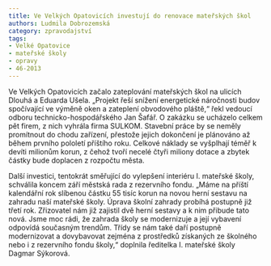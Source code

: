 ```yaml
---
title: Ve Velkých Opatovicích investují do renovace mateřských škol
authors: Ludmila Dobrozemská
category: zpravodajství
tags:
- Velké Opatovice
- mateřské školy
- opravy
- 46-2013
---
```


Ve Velkých Opatovicích začalo zateplování mateřských škol na ulicích Dlouhá a Eduarda Ušela. „Projekt řeší snížení energetické náročnosti budov spočívající ve výměně oken a zateplení obvodového pláště,“ řekl vedoucí odboru technicko-hospodářského Jan Šafář. O zakázku se ucházelo celkem pět firem, z nich vyhrála firma SULKOM. Stavební práce by se neměly promítnout do chodu zařízení, přestože jejich dokončení je plánováno až během prvního pololetí příštího roku. Celkové náklady se vyšplhají téměř k devíti milionům korun, z čehož tvoří necelé čtyři miliony dotace a zbytek částky bude doplacen z rozpočtu města.

Další investici, tentokrát směřující do vylepšení interiéru I. mateřské školy, schválila koncem září městská rada z rezervního fondu. „Máme na příští kalendářní rok slíbenou částku 55 tisíc korun na novou herní sestavu na zahradu naší mateřské školy. Úprava školní zahrady probíhá postupně již třetí rok. Zřizovatel nám již zajistil dvě herní sestavy a k nim přibude tato nová. Jsme moc rádi, že zahrada školy se modernizuje a její vybavení odpovídá současným trendům. Třídy se nám také daří postupně modernizovat a dovybavovat zejména z prostředků získaných ze školného nebo i z rezervního fondu školy,“ doplnila ředitelka I. mateřské školy Dagmar Sýkorová.
